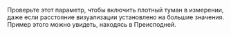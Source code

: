 Проверьте этот параметр, чтобы включить плотный туман в измерении, даже если расстояние визуализации
установлено на большие значения. Пример этого можно увидеть, находясь в Преисподней.
